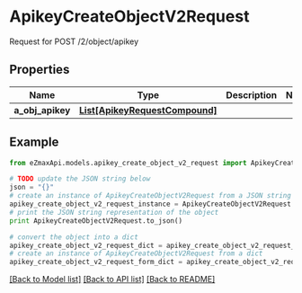 # ApikeyCreateObjectV2Request

Request for POST /2/object/apikey

## Properties

Name | Type | Description | Notes
------------ | ------------- | ------------- | -------------
**a_obj_apikey** | [**List[ApikeyRequestCompound]**](ApikeyRequestCompound.md) |  | 

## Example

```python
from eZmaxApi.models.apikey_create_object_v2_request import ApikeyCreateObjectV2Request

# TODO update the JSON string below
json = "{}"
# create an instance of ApikeyCreateObjectV2Request from a JSON string
apikey_create_object_v2_request_instance = ApikeyCreateObjectV2Request.from_json(json)
# print the JSON string representation of the object
print ApikeyCreateObjectV2Request.to_json()

# convert the object into a dict
apikey_create_object_v2_request_dict = apikey_create_object_v2_request_instance.to_dict()
# create an instance of ApikeyCreateObjectV2Request from a dict
apikey_create_object_v2_request_form_dict = apikey_create_object_v2_request.from_dict(apikey_create_object_v2_request_dict)
```
[[Back to Model list]](../README.md#documentation-for-models) [[Back to API list]](../README.md#documentation-for-api-endpoints) [[Back to README]](../README.md)


